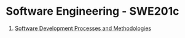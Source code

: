 # Software Engineering - SWE201c

1. [Software Development Processes and Methodologies](./Software%20Development%20Processes%20and%20Methodologies.md)
